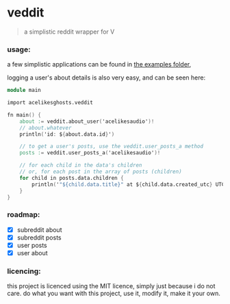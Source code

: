 # veddit
> a simplistic reddit wrapper for V

### usage:
a few simplistic applications can be found in [the examples folder](./examples),


logging a user's about details is also very easy, and can be seen here:
```v
module main

import acelikesghosts.veddit

fn main() {
    about := veddit.about_user('acelikesaudio')!
    // about.whatever
    println('id: ${about.data.id}')

    // to get a user's posts, use the veddit.user_posts_a method
    posts := veddit.user_posts_a('acelikesaudio')!

    // for each child in the data's children
    // or, for each post in the array of posts (children)
    for child in posts.data.children {
        println('"${child.data.title}" at ${child.data.created_utc} UTC (${child.data.permalink})')
    }
}
```

### roadmap:
- [x] subreddit about
- [x] subreddit posts
- [x] user posts
- [x] user about

### licencing:
this project is licenced using the MIT licence, simply just because i do not care.
do what you want with this project, use it, modify it, make it your own.
